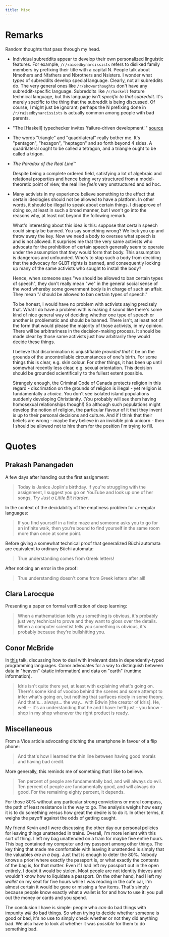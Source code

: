 ```yaml
---
title: Misc
---
```


# Remarks

Random thoughts that pass through my head.

  * Individual subreddits appear to develop their own personalized linguistic
    features. For example, `/r/raisedbynarcissists` refers to disliked family
    members by prefixing their title with a capital N. People talk about
    Nmothers and Nfathers and Nbrothers and Nsisters.
    I wonder what *types* of subreddits develop special language.
    Clearly, not all subreddits do. The very general ones like
    `/r/showerthoughts` don't have any subreddit-specific language.
    Subreddits like `/r/haskell` feature technical language, but this language
    isn't *specific to that subreddit*. It's merely specific to the thing that
    the subreddit is being discussed.
    Of course, I might just be ignorant; perhaps the N prefixing done in
    `/r/raisedbynarcissists` is actually common among people with bad parents.

  * "The [Haskell] typechecker invites 'failure-driven development.'"
    [source](http://bitemyapp.com/posts/2017-05-03-what-a-haskell-study-group-is-not.html)

  * The words "triangle" and "quadrilateral" really bother me.
    It's "pentagon", "hexagon", "heptagon" and so forth beyond 4 sides.
    A quadrilateral ought to be called a tetragon, and a triangle ought to be
    called a trigon.

  * _The Paradox of the Real Line™_

    Despite being a complete ordered field, satisfying a lot of algebraic and
    relational properties and hence being very structured from a
    model-theoretic point of view, the real line *feels* very unstructured and
    ad hoc.

  * Many activists in my experience believe something to the effect that
    certain ideologies should not be allowed to have a platform.
    In other words, it should be illegal to speak about certain things.
    I disapprove of doing so, at least in such a broad manner, but I won't go
    into the reasons why, at least not beyond the following remark.

    What's interesting about this idea is this:
    suppose that certain speech could simply be banned.
    You say something wrong? We lock you up and throw away the key.
    Now we need a body to oversee what speech is and is not allowed.
    It surprises me that the very same activists who advocate for the
    prohibition of certain speech generally seem to operate under the
    assumption that *they* would form that body.
    This assumption is dangerous and unfounded.
    Who's to stop such a body from deciding that the advocacy for GLBT rights
    is banned, and consequently locking up many of the same activists who
    sought to install the body?

    Hence, when someone says "we should be allowed to ban certain types of
    speech", they don't really mean "we" in the general social sense of the
    word whereby some government body is in charge of such an affair.
    They mean "*I* should be allowed to ban certain types of speech."

    To be honest, I would have no problem with activists saying precisely that.
    What I do have a problem with is making it sound like there's some kind of
    nice general way of deciding whether one type of speech or another is
    problematic and should be banned.
    There isn't, at least not of the form that would please the majority of
    those activists, in my opinion.
    There will be arbitrariness in the decision-making process.
    It should be made clear by those same activists just how arbitrarily they
    would decide these things.

    I believe that discrimination is unjustifiable *provided that* it be on the
    grounds of the uncontrollable circumstances of one's birth.
    For some things this is clear, e.g. skin colour.
    For other things, it has been up until somewhat recently less clear, e.g.
    sexual orientation.
    This decision should be grounded scientifically to the fullest extent
    possible.

    Strangely enough, the Criminal Code of Canada protects religion in this
    regard - discrimation on the grounds of religion is illegal - yet religion
    is fundamentally a *choice*.
    You don't see isolated island populations suddenly developing Christianity.
    (You probably will see them having homosexual relationships though!)
    So although such populations might develop the notion of religion, the
    particular flavour of it that they invent is up to their personal decisions
    and culture.
    And if I think that their beliefs are wrong - maybe they believe in an
    invisible pink unicorn - then I should be allowed not to hire them for the
    position I'm trying to fill.

# Quotes

## Prakash Panangaden

A few days after handing out the first assignment:

> Today is Janice Joplin's birthday. If you're struggling with the assignment,
> I suggest you go on YouTube and look up one of her songs, _Try Just a Little
> Bit Harder_.

In the context of the decidability of the emptiness problem for
$\omega$-regular languages:

> If you find yourself in a finite maze and someone asks you to go for an
> infinite walk, then you're bound to find yourself in the same room more than
> once at some point.

Before giving a somewhat technical proof that generalized Büchi automata are
equivalent to ordinary Büchi automata:

> True understanding comes from Greek letters!

After noticing an error in the proof:

> True understanding doesn't come from Greek letters after all!

## Clara Larocque

Presenting a paper on formal verification of deep learning:

> When a mathematician tells you something is obvious, it's probably just very
> technical to prove and they want to gloss over the details.
> When a computer scientist tells you something is obvious, it's probably
> because they're bullshitting you.

## Conor McBride

In [this](https://www.youtube.com/watch?v=21bUrFEX4jI) talk, discussing how to
deal with irrelevant data in dependently-typed programming languages. Conor
advocates for a way to distinguish between data in "heaven" (static information)
and data on "earth" (runtime information).

> Idris isn't quite there yet, at least with explaining what's going on. There's
> some kind of voodoo behind the scenes and some attempt to infer what's going
> on, but nothing that surfaces nicely in some theory. And
> that's... always... the way... with Edwin [the creator of Idris].
> He, well -- it's an understanding that he and I have: he'll just - you know -
> shop in my shop whenever the right product is ready.

## Miscellaneous

From a Vice article advocating ditching the smartphone in favour of a flip
phone:

> And that's how I learned the thin line between having good morals and having
> bad credit.

More generally, this reminds me of something that I like to believe.

> Ten percent of people are fundamentally bad, and will always do evil.
> Ten percent of people are fundamentally good, and will always do good.
> For the remaining eighty percent, it depends.

For those 80% without any particular strong convictions or moral compass, the
path of least resistance is the way to go. The analysis weighs how easy it is
to do something versus how great the desire is to do it. In other terms, it
weighs the payoff against the odds of getting caught.

My friend Kevin and I were discussing the other day our personal policies for
leaving things unattended in trains. Overall, I'm more lenient with this sort
of thing. I left my bag unattended on a train for maybe five entire hours. This
bag contained my computer and my passport among other things. The key thing
that made me comfortable with leaving it unattended is simply that the
valuables *are in a bag*. Just that is enough to deter the 80%. Nobody knows a
priori where exactly the passport is, or what exactly the contents of the
bag is, for that matter. Even if I had left my passport out in the open
entirely, I doubt it would be stolen. Most people are not identity thieves and
wouldn't know how to liquidate a passport. On the other hand, had I left my
*wallet* on my seat for five hours while I was reading in the cafe car, I'm
almost certain it would be gone or missing a few items. That's simply because
people know exactly what a wallet is for and how to use it: you pull out the
money or cards and you spend.

The conclusion I have is simple: people who _can_ do bad things with impunity
_will_ do bad things.
So when trying to decide whether someone is good or bad, it's no use to simply
check whether or not they did anything bad. We also have to look at whether it
was *possible* for them to do something bad.
